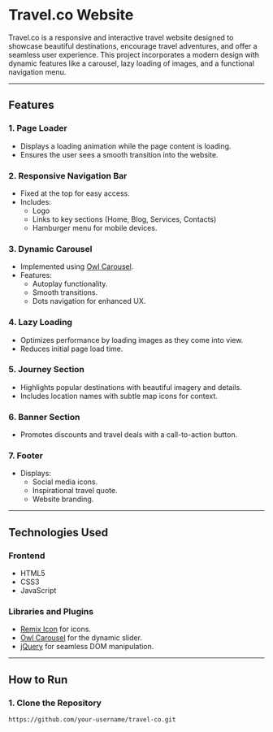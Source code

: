 # Travel.co Website

Travel.co is a responsive and interactive travel website designed to showcase beautiful destinations, encourage travel adventures, and offer a seamless user experience. This project incorporates a modern design with dynamic features like a carousel, lazy loading of images, and a functional navigation menu.

---

## Features

### 1. **Page Loader**
- Displays a loading animation while the page content is loading.
- Ensures the user sees a smooth transition into the website.

### 2. **Responsive Navigation Bar**
- Fixed at the top for easy access.
- Includes:
  - Logo
  - Links to key sections (Home, Blog, Services, Contacts)
  - Hamburger menu for mobile devices.

### 3. **Dynamic Carousel**
- Implemented using [Owl Carousel](https://owlcarousel2.github.io/OwlCarousel2/).
- Features:
  - Autoplay functionality.
  - Smooth transitions.
  - Dots navigation for enhanced UX.

### 4. **Lazy Loading**
- Optimizes performance by loading images as they come into view.
- Reduces initial page load time.

### 5. **Journey Section**
- Highlights popular destinations with beautiful imagery and details.
- Includes location names with subtle map icons for context.

### 6. **Banner Section**
- Promotes discounts and travel deals with a call-to-action button.

### 7. **Footer**
- Displays:
  - Social media icons.
  - Inspirational travel quote.
  - Website branding.

---

## Technologies Used

### **Frontend**
- HTML5
- CSS3
- JavaScript

### **Libraries and Plugins**
- [Remix Icon](https://remixicon.com/) for icons.
- [Owl Carousel](https://owlcarousel2.github.io/OwlCarousel2/) for the dynamic slider.
- [jQuery](https://jquery.com/) for seamless DOM manipulation.

---

## How to Run

### 1. **Clone the Repository**
```bash
https://github.com/your-username/travel-co.git

